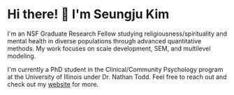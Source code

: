 # Hi there! 👋 I'm Seungju Kim

I'm an NSF Graduate Research Fellow studying religiousness/spirituality and mental health in diverse populations through advanced quantitative methods. My work focuses on scale development, SEM, and multilevel modeling.

I'm currently a PhD student in the Clinical/Community Psychology program at the University of Illinois under Dr. Nathan Todd. Feel free to reach out and check out my [website](https:://follhim.github.io) for more. 
